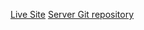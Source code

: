 
[Live Site](https://ema-jhon-with-pagination.surge.sh/)
[Server Git repository](https://github.com/abukawsar45/ema-jhon-server-p.git)